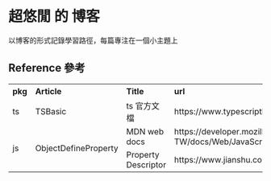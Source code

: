 # 超悠閒 的 博客

以博客的形式記錄學習路徑，每篇專注在一個小主題上

## Reference 參考

<table>
    <th align="left">pkg</th>
    <th align="left">Article</th>
    <th align="left">Title</th>
    <th align="left">url</th>
    <tr>
        <td>ts</td>
        <td>TSBasic</td>
        <td>ts 官方文檔</td>
        <td><a>https://www.typescriptlang.org/docs/home.html</a></td>
    </tr>
    <tr>
        <td rowspan="2">js</td>
        <td rowspan="2">ObjectDefineProperty</td>
        <td>MDN web docs</td>
        <td><a>https://developer.mozilla.org/zh-TW/docs/Web/JavaScript/Reference/Global_Objects/Object/defineProperty</a></td>
    </tr>
    </tr>
        <td>Property Descriptor</td>
        <td><a>https://www.jianshu.com/p/f0d9a0ca98f4</a></td>
    </tr>
</table>
